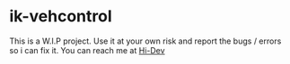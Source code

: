 # ik-vehcontrol

This is a W.I.P project.
Use it at your own risk and report the bugs / errors so i can fix it.
You can reach me at [Hi-Dev](https://discord.com/invite/pSJPPctrNx)